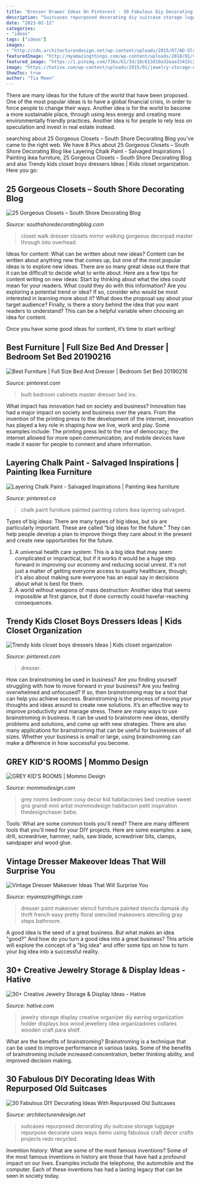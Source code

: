 ```yaml
---
title: "Dresser Drawer Ideas On Pinterest - 30 Fabulous Diy Decorating Ideas With Repurposed Old Suitcases"
description: "Suitcases repurposed decorating diy suitcase storage luggage repurpose decorate uses ways items using fabulous craft decor crafts projects redo recycled"
date: "2023-02-12"
categories:
- "ideas"
tags: ["ideas"]
images:
- "http://cdn.architecturendesign.net/wp-content/uploads/2015/07/AD-Old-Suitcases-Decor-14.jpg"
featuredImage: "http://myamazingthings.com/wp-content/uploads/2018/01/vintage-dresser-makeover-5-.jpg"
featured_image: "https://i.pinimg.com/736x/61/3d/10/613d10a32eaa15415c2766d63e74854f.jpg"
image: "https://hative.com/wp-content/uploads/2015/01/jewelry-storage-display-ideas/25-jewelry-storage-display-ideas.jpg"
ShowToc: true
author: "Tia Moen"
---
```



There are many ideas for the future of the world that have been proposed. One of the most popular ideas is to have a global financial crisis, in order to force people to change their ways. Another idea is for the world to become a more sustainable place, through using less energy and creating more environmentally friendly practices. Another idea is for people to rely less on speculation and invest in real estate instead.

	

		
searching about 25 Gorgeous Closets – South Shore Decorating Blog you've came to the right web. We have 8 Pics about 25 Gorgeous Closets – South Shore Decorating Blog like Layering Chalk Paint - Salvaged Inspirations | Painting ikea furniture, 25 Gorgeous Closets – South Shore Decorating Blog and also Trendy kids closet boys dressers Ideas | Kids closet organization. Here you go:
		
    
## 25 Gorgeous Closets – South Shore Decorating Blog

<img loading=lazy src="https://1.bp.blogspot.com/-JOgrciYhxrs/WaMob1PbBBI/AAAAAAAGwis/iuizO8cXmGYwbyidMN3ede7SQX4AewENwCLcBGAs/s1600/long-custom-walk-in-closet.jpg" onerror="this.onerror=null;this.src='https://tse3.mm.bing.net/th?id=OIP.Yf8GIDhnlDNoxFuI7p39LQHaLH&amp;pid=15.1';" alt="25 Gorgeous Closets – South Shore Decorating Blog">

_Source: southshoredecoratingblog.com_

>closet walk dresser closets mirror walking gorgeous decorpad master through into overhead. 

	

Ideas for content: What can be written about new ideas?
Content can be written about anything new that comes up, but one of the most popular ideas is to explore new ideas. There are so many great ideas out there that it can be difficult to decide what to write about. Here are a few tips for content writing on new ideas:
Start by thinking about what the idea could mean for your readers. What could they do with this information? Are you exploring a potential trend or idea? If so, consider who would be most interested in learning more about it? What does the proposal say about your target audience? Finally, is there a story behind the idea that you want readers to understand? This can be a helpful variable when choosing an idea for content.

Once you have some good ideas for content, it’s time to start writing!

    
## Best Furniture | Full Size Bed And Dresser | Bedroom Set Bed 20190216

<img loading=lazy src="https://i.pinimg.com/736x/61/3d/10/613d10a32eaa15415c2766d63e74854f.jpg" onerror="this.onerror=null;this.src='https://tse1.mm.bing.net/th?id=OIP.VnU9CVMSnPpsMRT5s8ahkgHaJ4&amp;pid=15.1';" alt="Best Furniture | Full Size Bed And Dresser | Bedroom Set Bed 20190216">

_Source: pinterest.com_

>built bedroom cabinets master dresser bed ins. 

	

What impact has innovation had on society and business?
Innovation has had a major impact on society and business over the years. From the invention of the printing press to the development of the internet, innovation has played a key role in shaping how we live, work and play. Some examples include: The printing press led to the rise of democracy; the internet allowed for more open communication; and mobile devices have made it easier for people to connect and share information.

    
## Layering Chalk Paint - Salvaged Inspirations | Painting Ikea Furniture

<img loading=lazy src="https://i.pinimg.com/736x/57/88/52/578852140d1df6a642aa02a40ea557a9.jpg" onerror="this.onerror=null;this.src='https://tse1.mm.bing.net/th?id=OIP.UkFcDyOZT4TZCL7sXlWwQgHaL_&amp;pid=15.1';" alt="Layering Chalk Paint - Salvaged Inspirations | Painting ikea furniture">

_Source: pinterest.ca_

>chalk paint furniture painted painting colors ikea layering salvaged. 

	

Types of big ideas:
There are many types of big ideas, but six are particularly important. These are called "big ideas for the future." They can help people develop a plan to improve things they care about in the present and create new opportunities for the future.
1. A universal health care system: This is a big idea that may seem complicated or impractical, but if it works it would be a huge step forward in improving our economy and reducing social unrest. It's not just a matter of getting everyone access to quality healthcare, though; it's also about making sure everyone has an equal say in decisions about what is best for them.
2. A world without weapons of mass destruction: Another idea that seems impossible at first glance, but if done correctly could havefar-reaching consequences.

    
## Trendy Kids Closet Boys Dressers Ideas | Kids Closet Organization

<img loading=lazy src="https://i.pinimg.com/736x/a7/09/03/a709036d0c8a285dba2542704cd4eae4.jpg" onerror="this.onerror=null;this.src='https://tse3.mm.bing.net/th?id=OIP.BuWl61l7eiHkraMrGpeJfwAAAA&amp;pid=15.1';" alt="Trendy kids closet boys dressers Ideas | Kids closet organization">

_Source: pinterest.com_

>dresser. 

	

How can brainstroming be used in business?
Are you finding yourself struggling with how to move forward in your business? Are you feeling overwhelmed and unfocused? If so, then brainstroming may be a tool that can help you achieve success. Brainstroming is the process of moving your thoughts and ideas around to create new solutions. It’s an effective way to improve productivity and manage stress.
There are many ways to use brainstroming in business. It can be used to brainstorm new ideas, identify problems and solutions, and come up with new strategies. There are also many applications for brainstroming that can be useful for businesses of all sizes. Whether your business is small or large, using brainstroming can make a difference in how successful you become.

    
## GREY KID&#039;S ROOMS | Mommo Design

<img loading=lazy src="http://www.mommodesign.com/sites/default/files/styles/full_width/public/images/gallery/246/greygirlsroom.jpg?itok=pRwQjZzE" onerror="this.onerror=null;this.src='https://tse4.mm.bing.net/th?id=OIP.E1vU1uCMcrRNztSYj6AgnwHaLH&amp;pid=15.1';" alt="GREY KID&#039;S ROOMS | Mommo Design">

_Source: mommodesign.com_

>grey rooms bedroom cosy decor kid habitaciones bed creative sweet gris grandi mini artist mommodesign habitacion petit inspiration thedesignchaser bebe. 

	

Tools: What are some common tools you'll need?
There are many different tools that you'll need for your DIY projects. Here are some examples: a saw, drill, screwdriver, hammer, nails, saw blade, screwdriver bits, clamps, sandpaper and wood glue.

    
## Vintage Dresser Makeover Ideas That Will Surprise You

<img loading=lazy src="http://myamazingthings.com/wp-content/uploads/2018/01/vintage-dresser-makeover-5-.jpg" onerror="this.onerror=null;this.src='https://tse1.mm.bing.net/th?id=OIP.q_oSHhpivVufyVdNlvjS8AHaLG&amp;pid=15.1';" alt="Vintage Dresser Makeover Ideas That Will Surprise You">

_Source: myamazingthings.com_

>dresser paint makeover stencil furniture painted stencils damask diy thrift french easy pretty floral stenciled makeovers stenciling gray steps bathroom. 

	

A good idea is the seed of a great business. But what makes an idea "good?" And how do you turn a good idea into a great business? This article will explore the concept of a "big idea" and offer some tips on how to turn your big idea into a successful reality.

    
## 30+ Creative Jewelry Storage &amp; Display Ideas - Hative

<img loading=lazy src="https://hative.com/wp-content/uploads/2015/01/jewelry-storage-display-ideas/25-jewelry-storage-display-ideas.jpg" onerror="this.onerror=null;this.src='https://tse3.mm.bing.net/th?id=OIP.2d8TlFESoVRosgNBgj1dKQHaJ4&amp;pid=15.1';" alt="30+ Creative Jewelry Storage &amp; Display Ideas - Hative">

_Source: hative.com_

>jewelry storage display creative organizer diy earring organization holder displays box wood jewellery idea organizadores collares wooden craft para shelf. 

	

What are the benefits of brainstroming?
Brainstroming is a technique that can be used to improve performance in various tasks. Some of the benefits of brainstroming include increased concentration, better thinking ability, and improved decision making.

    
## 30 Fabulous DIY Decorating Ideas With Repurposed Old Suitcases

<img loading=lazy src="http://cdn.architecturendesign.net/wp-content/uploads/2015/07/AD-Old-Suitcases-Decor-14.jpg" onerror="this.onerror=null;this.src='https://tse1.mm.bing.net/th?id=OIP.fB1RY_rZEoyLjoP1sp1jNwHaJ3&amp;pid=15.1';" alt="30 Fabulous DIY Decorating Ideas With Repurposed Old Suitcases">

_Source: architecturendesign.net_

>suitcases repurposed decorating diy suitcase storage luggage repurpose decorate uses ways items using fabulous craft decor crafts projects redo recycled. 

	

Invention history: What are some of the most famous inventions?
Some of the most famous inventions in history are those that have had a profound impact on our lives. Examples include the telephone, the automobile and the computer. Each of these inventions has had a lasting legacy that can be seen in society today.

